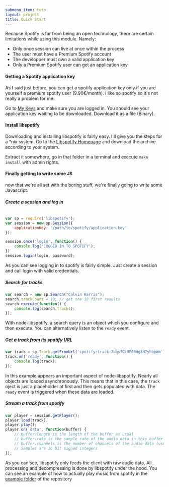 ```yaml
---
submenu_item: tuto
layout: project
title: Quick Start
---
```


Because Spotify is far from being an open technology, there are certain limitations while using
this module. Namely:

* Only once session can live at once within the process
* The user must have a Premium Spotify account
* The developper must own a valid application key
* Only a Premium Spotify user can get an application key

#### Getting a Spotify application key

As I said just before, you can get a spotify application key only if you are yourself a premium spotify
user (9.90€/month). I like so spotify so it's not really a problem for me.

Go to [My Keys](https://developer.spotify.com/technologies/libspotify/keys/)
and make sure you are logged in.
You should see your application key waiting to be downloaded. Download it as a file (Binary).

#### Install libspotify
Downloading and installing libspotify is fairly easy. I'll give you the steps for a \*nix system.
Go to the [Libspotify Homepage](https://developer.spotify.com/technologies/libspotify) 
and download the archive according to your system.

Extract it somewhere, go in that folder in a terminal and execute <code>make install</code> with admin rights.

#### Finally getting to write some JS

now that we're all set with the boring stuff, we're finally going to write some Javascript.

##### Create a session and log in

```javascript

var sp = require('libspotify');
var session = new sp.Session({
    applicationKey: '/path/to/spotify/application.key'
});

session.once('login', function() {
    console.log('LOGGED IN TO SPOTIFY');
})
session.login(login, password);

```

As you can see logging in to spotify is fairly simple. Just create a session and call login with valid credentials.

##### Search for tracks

```javascript
var search = new sp.Search("Calvin Harris");
search.trackCount = 10; // get the 10 first results
search.execute(function() {
    console.log(search.tracks);
});
```

With node-libspotify, a search query is an object which you configure and then execute. You can alternatively listen
to the `ready` event.

##### Get a track from its spotify URL

```javascript
var track = sp.Track.getFromUrl('spotify:track:2Uqs7Gi9F0BHg3H7yhbpWm');
track.on('ready', function() {
    console.log(track);
});

```

In this example appears an important aspect of node-libspotify. Nearly all objects are loaded asynchronously. This means
that in this case, the `track` oject is just a placeholder at first and then gets populated with data. The `ready` event
is triggered when these data are loaded.


##### Stream a track from spotify

```javascript
var player = session.getPlayer();
player.load(track);
player.play();
player.on('data', function(buffer) {
    // buffer.length is the length of the buffer as usual
    // buffer.rate is the sample rate of the audio data in this buffer
    // buffer.channels is the number of channels of the audio data (usually 2 for stereo)
    // Samples are 16 bit signed integers
});
```

As you can see, libspotify only feeds the client with raw audio data. All processing and decompressing is done by libspotify
under the hood. You can see an example of how to actually play music from spotify in the
[example folder](http://github.com/Floby/node-libspotify/blob/master/example/play.js)
of the repository

